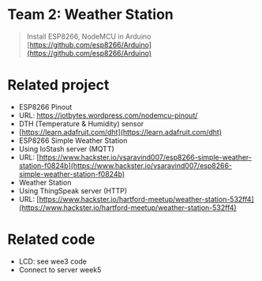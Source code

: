 Team 2: Weather Station
=======================

> Install ESP8266, NodeMCU in Arduino   
> [https://github.com/esp8266/Arduino](https://github.com/esp8266/Arduino)

# Related project

- ESP8266 Pinout
 - URL: https://iotbytes.wordpress.com/nodemcu-pinout/
- DTH (Temperature & Humidity) sensor
 - [https://learn.adafruit.com/dht](https://learn.adafruit.com/dht)
- ESP8266 Simple Weather Station
 - Using IoStash server (MQTT)
 - URL: [https://www.hackster.io/vsaravind007/esp8266-simple-weather-station-f0824b](https://www.hackster.io/vsaravind007/esp8266-simple-weather-station-f0824b)
- Weather Station
 - Using ThingSpeak server (HTTP)
 - URL: [https://www.hackster.io/hartford-meetup/weather-station-532ff4](https://www.hackster.io/hartford-meetup/weather-station-532ff4)


# Related code

- LCD: see wee3 code
- Connect to server week5
